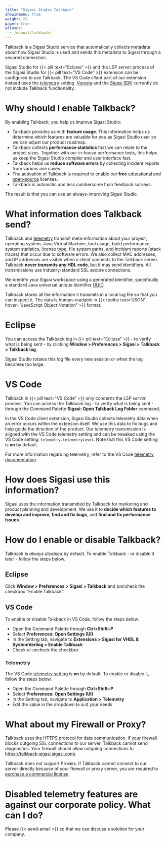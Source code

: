 ```yaml
---
title: "Sigasi Studio Talkback"
showinmenu: true
weight: 21
pager: true
aliases:
  - /manual/talkback/
---
```


Talkback is a Sigasi Studio service that automatically collects metadata about how Sigasi Studio is used and sends this metadata to Sigasi through a secured connection.

Sigasi Studio for {{< pill text="Eclipse" >}} and the LSP _server_ process of the Sigasi Studio for {{< pill text="VS Code" >}} extension can be configured to use Talkback. The VS Code _client_ part of our extension instead uses the [telemetry](#telemetry) setting. [Veresta](https://www.sigasi.com/veresta/) and the [Sigasi SDK](https://www.sigasi.com/sdk/) currently do not include Talkback functionality.

# Why should I enable Talkback?

By enabling Talkback, you help us improve Sigasi Studio:

* Talkback provides us with **feature usage**. This information helps us determine which features are valuable for you as Sigasi Studio user so we can adjust our product roadmap.
* Talkback collects **performance statistics** that we can relate to the project sizes. Together with our in-house performance tests, this helps us keep the Sigasi Studio compiler and user interface fast.
* Talkback helps us **reduce software errors** by collecting incident reports from various use cases.
* The activation of Talkback is required to enable our **free** [educational](https://www.sigasi.com/license-request/#educational-licenses) and [open-source](https://www.sigasi.com/license-request/#use-sigasi-studio-with-open-hardware-licensed-projects) licenses.
* Talkback is automatic and less cumbersome than feedback surveys.

The result is that you can use an always-improving Sigasi Studio.

# What information does Talkback send?

Talkback and [telemetry](#telemetry) transmit meta-information about your project, operating system, Java Virtual Machine, tool usage, build performance, system statistics, license type, file system paths, and incident reports (stack traces) that occur due to software errors. We also collect MAC addresses, and IP addresses are visible when a client connects to the Talkback server.
Talkback **never transmits any HDL code**, but it may send identifiers. All transmissions use industry-standard SSL secure connections.

We identify your Sigasi workspace using a generated identifier, specifically a standard Java universal unique identifier [UUID](https://docs.oracle.com/en/java/javase/11/docs/api/java.base/java/util/UUID.html).

Talkback stores all the information it transmits in a local log file so that you can inspect it. The data is human-readable in {{< tooltip text="JSON" hover="JavaScript Object Notation" >}} format.

# Eclipse

You can access the Talkback log in {{< pill text="Eclipse" >}} - to verify what is being sent - by clicking **Window > Preferences > Sigasi > Talkback > Talkback log**.

Sigasi Studio rotates this log file every new session or when the log becomes too large.

# VS Code

Talkback in {{< pill text="VS Code" >}} only concerns the LSP _server_ process.
You can access the Talkback log - to verify what is being sent - through the Command Palette **Sigasi: Open Talkback Log Folder** command.

In the VS Code client extension, Sigasi Studio collects telemetry data when an error occurs within the extension itself. We use this data to fix bugs and help guide the direction of the product. Our telemetry transmission is aligned with the VS Code telemetry setting and can be tweaked using the VS Code setting: `telemetry.telemetryLevel`. Note that this VS Code setting is **on** by default.

For more information regarding telemetry, refer to the VS Code [telemetry documentation](https://code.visualstudio.com/docs/getstarted/telemetry).

# How does Sigasi use this information?

Sigasi uses the information transmitted by Talkback for marketing and product planning and development. We use it to **decide which features to develop and improve**, **find and fix bugs**, and **find and fix performance issues**.

# How do I enable or disable Talkback?

Talkback is _always disabled_ by default. To enable Talkback - or disable it later - follow the steps below.

## Eclipse

Click **Window > Preferences > Sigasi > Talkback** and (un)check the checkbox "Enable Talkback".

## VS Code

To enable or disable Talkback in VS Code, follow the steps below.

* Open the Command Palette through **Ctrl+Shift+P**
* Select **Preferences: Open Settings (UI)**
* In the Setting tab, navigate to **Extensions > Sigasi for VHDL & SystemVerilog > Enable Talkback**
* Check or uncheck the checkbox

### Telemetry

The VS Code [telemetry setting](https://code.visualstudio.com/docs/getstarted/telemetry) is **on** by default. To enable or disable it, follow the steps below.

* Open the Command Palette through **Ctrl+Shift+P**
* Select **Preferences: Open Settings (UI)**
* In the Setting tab, navigate to **Application > Telemetry**
* Edit the value in the dropdown to suit your needs

# What about my Firewall or Proxy?

Talkback uses the HTTPS protocol for data communication.
If your firewall blocks outgoing SSL connections to our server, Talkback cannot send diagnostics.
Your firewall should allow outgoing connections to <https://talkback-sigasi.sigasi.com/>.

Talkback does not support Proxies. If Talkback cannot connect to our server directly because of your firewall or proxy server, you are required to [purchase a commercial license](https://www.sigasi.com/buy/).

# Disabled telemetry features are against our corporate policy. What can I do?

Please {{< send-email >}} so that we can discuss a solution for your company.
